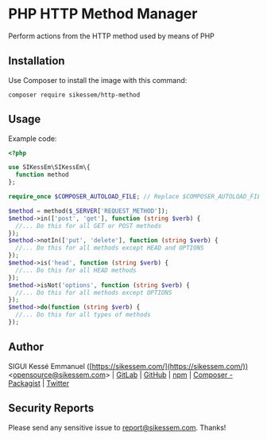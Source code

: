 # PHP HTTP Method Manager

Perform actions from the HTTP method used by means of PHP

## Installation

Use Composer to install the image with this command:

`composer require sikessem/http-method`

## Usage

Example code:

```php
<?php

use SIKessEm\SIKessEm\{
  function method
};

require_once $COMPOSER_AUTOLOAD_FILE; // Replace $COMPOSER_AUTOLOAD_FILE by the path of your vendor autoload

$method = method($_SERVER['REQUEST_METHOD']);
$method->in(['post', 'get'], function (string $verb) {
  //... Do this for all GET or POST methods
}); 
$method->notIn(['put', 'delete'], function (string $verb) {
  //... Do this for all methods except HEAD and OPTIONS
});
$method->is('head', function (string $verb) {
  //... Do this for all HEAD methods
});
$method->isNot('options', function (string $verb) {
  //... Do this for all methods except OPTIONS
});
$method->do(function (string $verb) {
  //... Do this for all types of methods
});
```

## Author

SIGUI Kessé Emmanuel ([https://sikessem.com/](https://sikessem.com/)) <[opensource@sikessem.com](mailto:opensource@sikessem.com)> | [GitLab](https://gitlab.com/SIKessEm) | [GitHub](https://github.com/SIKessEm) | [npm](https://npmjs.org/~sikessem) | [Composer - Packagist](https://packagist.org/packages/sikessem/) | [Twitter](https://twitter.com/SIKessEm_tweets)


## Security Reports

Please send any sensitive issue to [report@sikessem.com](mailto:report@sikessem.com). Thanks!